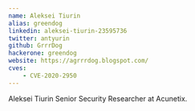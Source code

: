 ```yaml
---
name: Aleksei Tiurin
alias: greendog
linkedin: aleksei-tiurin-23595736
twitter: antyurin
github: GrrrDog
hackerone: greendog
website: https://agrrrdog.blogspot.com/
cves:
    - CVE-2020-2950
---
```

Aleksei Tiurin Senior Security Researcher at Acunetix.